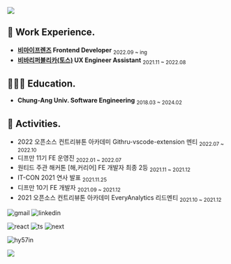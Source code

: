 ![](https://capsule-render.vercel.app/api?type=waving&height=250&color=gradient&text=Hyojiin%20Kim&textBg=false&section=header&fontAlign=50&fontAlignY=40)

## 🍎 Work Experience.

- **[비마이프렌즈](https://www.bemyfriends.com) Frontend Developer** <sub>2022.09 ~ ing</sub>
- **[비바리퍼블리카(토스)](https://www.bemyfriends.com) UX Engineer Assistant** <sub>2021.11 ~ 2022.08</sub>

## 👩🏻‍🎓 Education.

- **Chung-Ang Univ. Software Engineering** <sub>2018.03 ~ 2024.02</sub>

## 🐤 Activities.

- 2022 오픈소스 컨트리뷰톤 아카데미 Githru-vscode-extension 멘티 <sub>2022.07 ~ 2022.10</sub>
- 디프만 11기 FE 운영진 <sub>2022.01 ~ 2022.07</sub>
- 원티드 주관 해커톤 [해,커리어] FE 개발자 최종 2등 <sub>2021.11 ~ 2021.12</sub>
- IT-CON 2021 연사 발표 <sub>2021.11.25</sub>
- 디프만 10기 FE 개발자 <sub>2021.09 ~ 2021.12</sub>
- 2021 오픈소스 컨트리뷰톤 아카데미 EveryAnalytics 리드멘티 <sub>2021.10 ~ 2021.12</sub>


![gmail](https://img.shields.io/badge/Gmail-D14836?style=for-the-badge&logo=gmail&logoColor=white) ![linkedin](https://img.shields.io/badge/LinkedIn-0077B5?style=for-the-badge&logo=linkedin&logoColor=white)

![react](https://img.shields.io/badge/React-20232A?style=for-the-badge&logo=react&logoColor=61DAFB) ![ts](https://img.shields.io/badge/TypeScript-007ACC?style=for-the-badge&logo=typescript&logoColor=white) ![next](https://img.shields.io/badge/Next.js-000?logo=nextdotjs&logoColor=fff&style=for-the-badge)


<p><img align="center" src="https://github-readme-stats.vercel.app/api?username=hy57in&show_icons=true&locale=en" alt="hy57in" /></p>
<a href="https://hits.seeyoufarm.com"><img src="https://hits.seeyoufarm.com/api/count/incr/badge.svg?url=https%3A%2F%2Fgithub.com%2Fhy57in&count_bg=%23FF9A87&title_bg=%23555555&icon=&icon_color=%23E7E7E7&title=hits&edge_flat=true"/></a>
